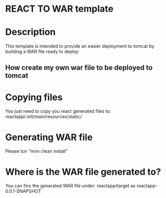 # REACT TO WAR template

# Description

This template is intended to provide an easier deployment to tomcat by building a WAR file ready to deploy


## How create my own war file to be deployed to tomcat 

# Copying files
You just need to copy you react generated files to: reactapp/.init/main/resources/static/

# Generating WAR file
Please tun "mvn clean install"

# Where is the  WAR file generated to?

You can fins the generated WAR file under: reactapp/target as reactapp-0.0.1-SNAPSHOT


